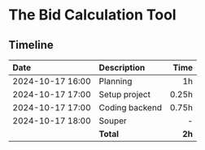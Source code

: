 # The Bid Calculation Tool

## Timeline

| Date              | Description    | Time   |
|:------------------|:---------------|-------:|
| 2024-10-17  16:00 | Planning       | 1h     |
| 2024-10-17  17:00 | Setup project  | 0.25h  |
| 2024-10-17  17:00 | Coding backend | 0.75h  |
| 2024-10-17  18:00 | Souper         | -      |
|                   | **Total**      | **2h** |